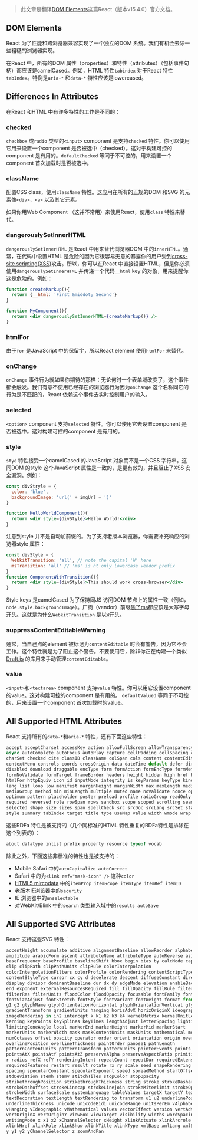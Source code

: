 > 此文章是翻译[DOM Elements](https://facebook.github.io/react/docs/dom-elements.html)这篇React（版本v15.4.0）官方文档。

## DOM Elements

React 为了性能和跨浏览器兼容实现了一个独立的DOM 系统。我们有机会去除一些粗糙的浏览器实现。

在React 中，所有的DOM 属性（properties）和特性（attributes）（包括事件句柄）都应该是camelCased。例如，HTML 特性`tabindex` 对于React 特性`tabIndex`。特例是`aria-*` 和`data-*` 特性应该是lowercased。

## Differences In Attributes

在React 和HTML 中有许多特性的工作是不同的：

### checked

`checkbox` 或`radio` 类型的`<input>` component 是支持`checked` 特性。你可以使用它用来设置一个component 是否被选中（checked）。这对于构建可控的component 是有用的。`defaultChecked` 等同于不可控的，用来设置一个component 首次加载时是否被选中。

### className

配置CSS class，使用`className` 特性。这应用在所有的正规的DOM 和SVG 的元素像`<div>`，`<a>` 以及其它元素。

如果你用Web Component （这并不常用）来使用React，使用`class` 特性来替代。

### dangerouslySetInnerHTML

`dangerouslySetInnerHTML` 是React 中用来替代浏览器DOM 中的`innerHTML`。通常，在代码中设置HTML 是危险的因为它很容易无意的暴露你的用户受到[cross-site scripting(XSS)](https://en.wikipedia.org/wiki/Cross-site_scripting)攻击。所以，你可以在React 中直接设置HTML，但是你必须使用`dangerouslySetInnerHTML` 并传递一个代码`__html` key 的对象，用来提醒你这是危险的。例如：
```jsx
function createMarkup(){
  return {__html: 'First &middot; Second'}
}

function MyComponent(){
  return <div dangerouslySetInnerHTML={createMarkup()} />
}
```

### htmlFor

由于`for` 是JavaScript 中的保留字，所以React element 使用`htmlFor` 来替代。

### onChange

`onChange` 事件行为就如果你期待的那样：无论何时一个表单域改变了，这个事件都会触发。我们有意不使用已经存在的浏览器行为因为`onChange` 这个名称同它的行为是不匹配的，React 依赖这个事件去实时控制用户的输入。

### selected

`<option>` component 支持`selected` 特性。你可以使用它去设置component 是否被选中。这对构建可控的component 是有用的。

### style

`stye` 特性接受一个camelCased 的JavaScript 对象而不是一个CSS 字符串。这同DOM 的style 这个JavaScript 属性是一致的，是更有效的，并且阻止了XSS 安全漏洞。例如：
```jsx
const divStryle = {
  color: 'blue',
  backgroundImage: 'url(' + imgUrl + ')'
}

function HelloWorldComponent(){
  return <div style={divStyle}>Hello World!</div>
}
```
注意到style 并不是自动加前缀的。为了支持老版本浏览器，你需要补充响应的浏览器style 属性：
```jsx
const divStyle = {
  WebkitTransition: 'all', // note the capital 'W' here
  msTransition: 'all' // 'ms' is ht only lowercase vendor prefix
}
function ComponentWithTransition(){
  return <div style={divStyle}>This should work cross-browser</div>
}
```
Style keys 是camelCased 为了保持同JS 访问DOM 节点上的属性一致（例如，`node.style.backgroundImage`）。厂商（vendor）前缀[除了ms](http://www.andismith.com/blog/2012/02/modernizr-prefixed/)都应该是大写字母开头。这就是为什么`WebkitTransition` 是以`W`开头。

### suppressContentEditableWarning

通常，当自己点的element 被标记为`contentEditable` 时会有警告，因为它不会工作。这个特性就是为了阻止这个警告。不要使用它，除非你正在构建一个类似[Draft.js](https://facebook.github.io/draft-js/) 的库用来手动管理`contentEditable`。

### value

`<input>`和`<textarea>` component 支持`value` 特性。你可以用它设置component 的value。这对构建可控的component 是有用的。 `defaultValued` 等同于不可控的，用来设置一个component 首次加载时的value。

## All Supported HTML Attributes

React 支持所有的`data-*`和`aria-*` 特性，还有下面这些特性：
```jsx
accept acceptCharset accessKey action allowFullScreen allowTransparency alt
async autoComplete autoFocus autoPlay capture cellPadding cellSpacing challenge
charSet checked cite classID className colSpan cols content contentEditable
contextMenu controls coords crossOrigin data dateTime default defer dir
disabled download draggable encType form formAction formEncType formMethod
formNoValidate formTarget frameBorder headers height hidden high href hrefLang
htmlFor httpEquiv icon id inputMode integrity is keyParams keyType kind label
lang list loop low manifest marginHeight marginWidth max maxLength media
mediaGroup method min minLength multiple muted name noValidate nonce open
optimum pattern placeholder poster preload profile radioGroup readOnly rel
required reversed role rowSpan rows sandbox scope scoped scrolling seamless
selected shape size sizes span spellCheck src srcDoc srcLang srcSet start step
style summary tabIndex target title type useMap value width wmode wrap
```
这些RDFa 特性是被支持的（几个同标准的HTML 特性重复的RDFa特性是排除在这个列表的）：
```jsx
about datatype inlist prefix property resource typeof vocab
```
除此之外，下面这些非标准的特性也是被支持的：

* Mobile Safari 中的`autoCapitalize autoCorrect`
* Safari 中的为`<link ref="mask-icon" />` 这种`color`
* [HTML5 mircodata](http://schema.org/docs/gs.html) 中的`itemProp itemScope itemType itemRef itemID`
* 老版本IE浏览器中的`security`
* IE 浏览器中的`unselectable`
* 对WebKit/Blink 中的`search` 类型输入域中的`results autoSave`

## All Supported SVG Attributes

React 支持这些SVG 特性：
```jsx
accentHeight accumulate additive alignmentBaseline allowReorder alphabetic
amplitude arabicForm ascent attributeName attributeType autoReverse azimuth
baseFrequency baseProfile baselineShift bbox begin bias by calcMode capHeight
clip clipPath clipPathUnits clipRule colorInterpolation
colorInterpolationFilters colorProfile colorRendering contentScriptType
contentStyleType cursor cx cy d decelerate descent diffuseConstant direction
display divisor dominantBaseline dur dx dy edgeMode elevation enableBackground
end exponent externalResourcesRequired fill fillOpacity fillRule filter
filterRes filterUnits floodColor floodOpacity focusable fontFamily fontSize
fontSizeAdjust fontStretch fontStyle fontVariant fontWeight format from fx fy
g1 g2 glyphName glyphOrientationHorizontal glyphOrientationVertical glyphRef
gradientTransform gradientUnits hanging horizAdvX horizOriginX ideographic
imageRendering in in2 intercept k k1 k2 k3 k4 kernelMatrix kernelUnitLength
kerning keyPoints keySplines keyTimes lengthAdjust letterSpacing lightingColor
limitingConeAngle local markerEnd markerHeight markerMid markerStart
markerUnits markerWidth mask maskContentUnits maskUnits mathematical mode
numOctaves offset opacity operator order orient orientation origin overflow
overlinePosition overlineThickness paintOrder panose1 pathLength
patternContentUnits patternTransform patternUnits pointerEvents points
pointsAtX pointsAtY pointsAtZ preserveAlpha preserveAspectRatio primitiveUnits
r radius refX refY renderingIntent repeatCount repeatDur requiredExtensions
requiredFeatures restart result rotate rx ry scale seed shapeRendering slope
spacing specularConstant specularExponent speed spreadMethod startOffset
stdDeviation stemh stemv stitchTiles stopColor stopOpacity
strikethroughPosition strikethroughThickness string stroke strokeDasharray
strokeDashoffset strokeLinecap strokeLinejoin strokeMiterlimit strokeOpacity
strokeWidth surfaceScale systemLanguage tableValues targetX targetY textAnchor
textDecoration textLength textRendering to transform u1 u2 underlinePosition
underlineThickness unicode unicodeBidi unicodeRange unitsPerEm vAlphabetic
vHanging vIdeographic vMathematical values vectorEffect version vertAdvY
vertOriginX vertOriginY viewBox viewTarget visibility widths wordSpacing
writingMode x x1 x2 xChannelSelector xHeight xlinkActuate xlinkArcrole
xlinkHref xlinkRole xlinkShow xlinkTitle xlinkType xmlBase xmlLang xmlSpace
y y1 y2 yChannelSelector z zoomAndPan
```
